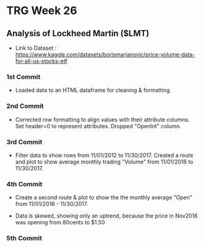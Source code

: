 # TRG Week 26

## Analysis of Lockheed Martin ($LMT)

- Link to Dataset : https://www.kaggle.com/datasets/borismarjanovic/price-volume-data-for-all-us-stocks-etf

### 1st Commit

- Loaded data to an HTML dataframe for cleaning & formatting.

### 2nd Commit

- Corrected row formatting to align values with their attribute columns. Set header=0 to represent attributes. Dropped "OpenInt" column.

### 3rd Commit

- Filter data to show rows from 11/01/2012 to 11/30/2017. Created a route and plot to show average monthly trading "Volume" from 11/01/2016 to 11/30/2017.

### 4th Commit

- Create a second route & plot to show the the monthly average "Open" from 11/01/2016 - 11/30/2017.

- Data is skewed, showing only an uptrend, because the price in Nov2016 was opening from 80cents to $1.50

### 5th Commit